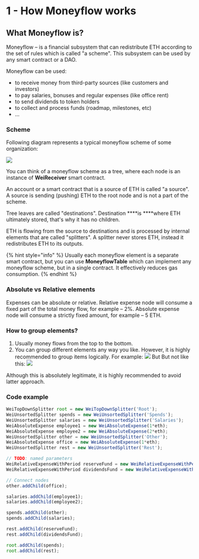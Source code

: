 # 1 - How Moneyflow works

## What Moneyflow is?

Moneyflow – is a financial subsystem that can redistribute ETH according to the set of rules which is called "a scheme". This subsystem can be used by any smart contract or a DAO.  
  
Moneyflow can be used:

* to receive money from third-party sources \(like customers and investors\)
* to pay salaries, bonuses and regular expenses \(like office rent\)
* to send dividends to token holders
* to collect and process funds \(roadmap, milestones, etc\)
* ...

### Scheme

Following diagram represents a typical moneyflow scheme of some organization:

![](https://lh4.googleusercontent.com/MnPsHXge9Q5PzDhg6rg0YHrgMsFIsLO5ynmuI2g4WYTholpQaS5riPgzvLbqic8Ymg_Q_tNE3mA0gV_Dwd-Pr0X_hBj7pdSOpsc0zV25toUovNCn6qBgYEopY5D1PPS7kO2wTOVf)

You can think of a moneyflow scheme as a tree, where each node is an instance of **WeiReceiver** smart contract. 

An account or a smart contract that is a source of ETH is called "a source". A source is sending \(pushing\) ETH to the root node and is not a part of the scheme.  
  
Tree leaves are called "destinations". Destination ****is ****where ETH ultimately stored, that's why it has no children.   
  
ETH is flowing from the source to destinations and is processed by internal elements that are called "splitters". A splitter never stores ETH, instead it redistributes ETH to its outputs. 

{% hint style="info" %}
Usually each moneyflow element is a separate smart contract, but you can use **MoneyflowTable** which can implement any moneyflow scheme, but in a single contract. It effectively reduces gas consumption.
{% endhint %}

### Absolute vs Relative elements

Expenses can be absolute or relative. Relative expense node will consume a fixed part of the total money flow, for example – 2%. Absolute expense node will consume a strictly fixed amount, for example – 5 ETH.

### How to group elements?

1. Usually money flows from the top to the bottom.
2. You can group different elements any way you like. However, it is highly recommended to group items logically. For example: ![](https://lh4.googleusercontent.com/hD_9pIqErOeNxawaK-K4EOyxh_8y38aMAkJE6CK9K2u9mbzyHLwigt8RVMKBzwCTMjKd2UaLk0Fctqe5N52Vl4CNwZ_Or1wtgcBTgtu2oquLWnYluCNUBck-02OkwTzgAwoGF2Ic) But But not like this: ![](https://lh5.googleusercontent.com/BBSgdtZNhidI84YZB1BIdfiFJ8RJrllfHL7mnUJclt_vUrLbX_a8DI6KjK3YuY_VyvM05D149gcBStF0dZecGlAwjTw2xHDeEc3imndumG8oinC9qCeqOHchJrpKX7NS0yaUINQo)

Although this is absolutely legitimate, it is highly recommended to avoid latter approach.

### Code example

```javascript
WeiTopDownSplitter root = new WeiTopDownSplitter('Root');
WeiUnsortedSplitter spends = new WeiUnsortedSplitter('Spends');
WeiUnsortedSplitter salaries = new WeiUnsortedSplitter('Salaries');
WeiAbsoluteExpense employee1 = new WeiAbsoluteExpense(1*eth);
WeiAbsoluteExpense employee2 = new WeiAbsoluteExpense(2*eth);
WeiUnsortedSplitter other = new WeiUnsortedSplitter('Other');
WeiAbsoluteExpense office = new WeiAbsoluteExpense(1*eth);
WeiUnsortedSplitter rest = new WeiUnsortedSplitter('Rest');

// TODO: named parameters
WeiRelativeExpenseWithPeriod reserveFund = new WeiRelativeExpenseWithPeriod(250000, 0, false);
WeiRelativeExpenseWithPeriod dividendsFund = new WeiRelativeExpenseWithPeriod(750000, 0, false);

// Connect nodes
other.addChild(office);

salaries.addChild(employee1);
salaries.addChild(employee2);

spends.addChild(other);
spends.addChild(salaries);

rest.addChild(reserveFund);
rest.addChild(dividendsFund);

root.addChild(spends);
root.addChild(rest);
```



